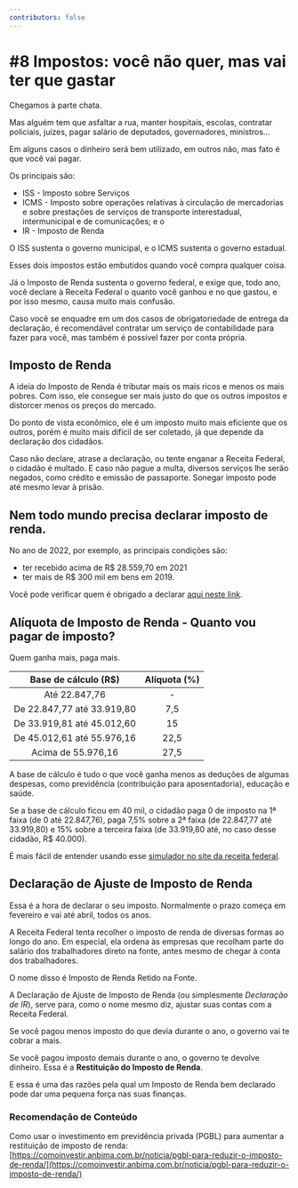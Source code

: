 ```yaml
---
contributors: false
---
```


# #8 Impostos: você não quer, mas vai ter que gastar

Chegamos à parte chata.

Mas alguém tem que asfaltar a rua, manter hospitais, escolas, contratar policiais, juízes, pagar salário de deputados, governadores, ministros…

Em alguns casos o dinheiro será bem utilizado, em outros não, mas fato é que você vai pagar.

Os principais são:

- ISS - Imposto sobre Serviços
- ICMS - Imposto sobre operações relativas à circulação de mercadorias e sobre prestações de serviços de transporte interestadual, intermunicipal e de comunicações; e o
- IR - Imposto de Renda

O ISS sustenta o governo municipal, e o ICMS sustenta o governo estadual.

Esses dois impostos estão embutidos quando você compra qualquer coisa.

Já o Imposto de Renda sustenta o governo federal, e exige que, todo ano, você declare à Receita Federal o quanto você ganhou e no que gastou, e por isso mesmo, causa muito mais confusão.

Caso você se enquadre em um dos casos de obrigatoriedade de entrega da declaração, é recomendável contratar um serviço de contabilidade para fazer para você, mas também é possível fazer por conta própria.

## Imposto de Renda

A ideia do Imposto de Renda é tributar mais os mais ricos e menos os mais pobres. Com isso, ele consegue ser mais justo do que os outros impostos e distorcer menos os preços do mercado.

Do ponto de vista econômico, ele é um imposto muito mais eficiente que os outros, porém é muito mais difícil de ser coletado, já que depende da declaração dos cidadãos.

Caso não declare, atrase a declaração, ou tente enganar a Receita Federal, o cidadão é multado. E caso não pague a multa, diversos serviços lhe serão negados, como crédito e emissão de passaporte. Sonegar imposto pode até mesmo levar à prisão.

## Nem todo mundo precisa declarar imposto de renda.

No ano de 2022, por exemplo, as principais condições são:

- ter recebido acima de R$ 28.559,70 em 2021
- ter mais de R$ 300 mil em bens em 2019.

Você pode verificar quem é obrigado a declarar [aqui neste link](https://www.gov.br/receitafederal/pt-br/assuntos/meu-imposto-de-renda/quem).

## Alíquota de Imposto de Renda - Quanto vou pagar de imposto?

Quem ganha mais, paga mais.

| **Base de cálculo (R$)**   | **Alíquota (%)** |
:---------------------------:|:-----------------:
| Até 22.847,76              | -                |
| De 22.847,77 até 33.919,80 | 7,5              |
| De 33.919,81 até 45.012,60 | 15               |
| De 45.012,61 até 55.976,16 | 22,5             |
| Acima de 55.976,16         | 27,5             |

A base de cálculo é tudo o que você ganha menos as deduções de algumas despesas, como previdência (contribuição para aposentadoria), educação e saúde.

Se a base de cálculo ficou em 40 mil, o cidadão paga 0 de imposto na 1ª faixa (de 0 até 22.847,76), paga 7,5% sobre a 2ª faixa (de 22.847,77 até 33.919,80) e 15% sobre a terceira faixa (de 33.919,80 até, no caso desse cidadão, R$ 40.000).

É mais fácil de entender usando esse [simulador no site da receita federal](http://www.receita.fazenda.gov.br/Aplicacoes/ATRJO/Simulador/simulador.asp?tipoSimulador=A).

## Declaração de Ajuste de Imposto de Renda

Essa é a hora de declarar o seu imposto. Normalmente o prazo começa em fevereiro e vai até abril, todos os anos.

A Receita Federal tenta recolher o imposto de renda de diversas formas ao longo do ano. Em especial, ela ordena às empresas que recolham parte do salário dos trabalhadores direto na fonte, antes mesmo de chegar à conta dos trabalhadores.

O nome disso é Imposto de Renda Retido na Fonte.

A Declaração de Ajuste de Imposto de Renda (ou simplesmente *Declaração de IR*), serve para, como o nome mesmo diz, ajustar suas contas com a Receita Federal.

Se você pagou menos imposto do que devia durante o ano, o governo vai te cobrar a mais.

Se você pagou imposto demais durante o ano, o governo te devolve dinheiro. Essa é a **Restituição do Imposto de Renda**.

E essa é uma das razões pela qual um Imposto de Renda bem declarado pode dar uma pequena força nas suas finanças.

### Recomendação de Conteúdo

Como usar o investimento em previdência privada (PGBL) para aumentar a restituição de imposto de renda: [https://comoinvestir.anbima.com.br/noticia/pgbl-para-reduzir-o-imposto-de-renda/](https://comoinvestir.anbima.com.br/noticia/pgbl-para-reduzir-o-imposto-de-renda/)